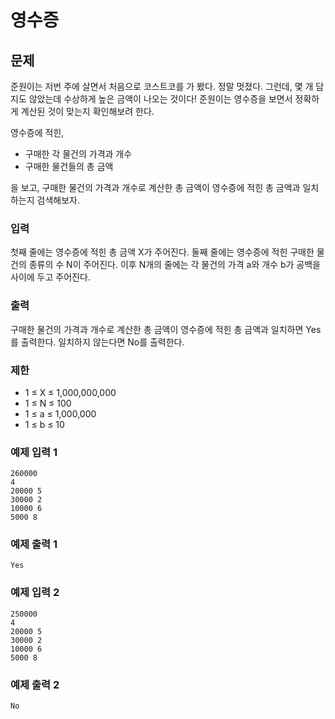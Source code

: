 # 영수증

## 문제
준원이는 저번 주에 살면서 처음으로 코스트코를 가 봤다. 정말 멋졌다. 그런데, 몇 개 담지도 않았는데 수상하게 높은 금액이 나오는 것이다! 준원이는 영수증을 보면서 정확하게 계산된 것이 맞는지 확인해보려 한다.

영수증에 적힌,

- 구매한 각 물건의 가격과 개수
- 구매한 물건들의 총 금액

을 보고, 구매한 물건의 가격과 개수로 계산한 총 금액이 영수증에 적힌 총 금액과 일치하는지 검색해보자.

### 입력
첫째 줄에는 영수증에 적힌 총 금액 X가 주어진다.
둘째 줄에는 영수증에 적힌 구매한 물건의 종류의 수 N이 주어진다.
이후 N개의 줄에는 각 물건의 가격 a와 개수 b가 공백을 사이에 두고 주어진다.

### 출력
구매한 물건의 가격과 개수로 계산한 총 금액이 영수증에 적힌 총 금액과 일치하면 Yes를 출력한다. 일치하지 않는다면 No를 출력한다.

### 제한
- 1 ≤ X ≤ 1,000,000,000  
- 1 ≤ N ≤ 100 
- 1 ≤ a ≤ 1,000,000 
- 1 ≤ b ≤ 10 

### 예제 입력 1
```
260000
4
20000 5
30000 2
10000 6
5000 8
```

### 예제 출력 1
```
Yes
```

### 예제 입력 2
```
250000
4
20000 5
30000 2
10000 6
5000 8
```

### 예제 출력 2
```
No
```
